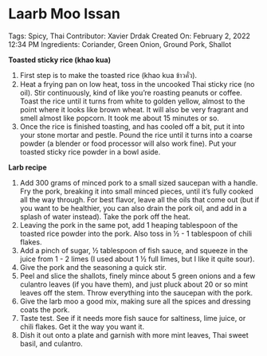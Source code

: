 # Laarb Moo Issan

Tags: Spicy, Thai
Contributor: Xavier Drdak
Created On: February 2, 2022 12:34 PM
Ingredients: Coriander, Green Onion, Ground Pork, Shallot

**Toasted sticky rice (khao kua)**

1. First step is to make the toasted rice (khao kua ข้าวคั่ว).
2. Heat a frying pan on low heat, toss in the uncooked Thai sticky rice (no oil). Stir continuously, kind of like you’re roasting peanuts or coffee. Toast the rice until it turns from white to golden yellow, almost to the point where it looks like brown wheat. It will also be very fragrant and smell almost like popcorn. It took me about 15 minutes or so.
3. Once the rice is finished toasting, and has cooled off a bit, put it into your stone mortar and pestle. Pound the rice until it turns into a coarse powder (a blender or food processor will also work fine). Put your toasted sticky rice powder in a bowl aside.

**Larb recipe**

1. Add 300 grams of minced pork to a small sized saucepan with a handle. Fry the pork, breaking it into small minced pieces, until it’s fully cooked all the way through. For best flavor, leave all the oils that come out (but if you want to be healthier, you can also drain the pork oil, and add in a splash of water instead). Take the pork off the heat.
2. Leaving the pork in the same pot, add 1 heaping tablespoon of the toasted rice powder into the pork. Also toss in ½ - 1 tablespoon of chili flakes.
3. Add a pinch of sugar, ½ tablespoon of fish sauce, and squeeze in the juice from 1 - 2 limes (I used about 1 ½ full limes, but I like it quite sour).
4. Give the pork and the seasoning a quick stir.
5. Peel and slice the shallots, finely mince about 5 green onions and a few culantro leaves (if you have them), and just pluck about 20 or so mint leaves off the stem. Throw everything into the saucepan with the pork.
6. Give the larb moo a good mix, making sure all the spices and dressing coats the pork.
7. Taste test. See if it needs more fish sauce for saltiness, lime juice, or chili flakes. Get it the way you want it.
8. Dish it out onto a plate and garnish with more mint leaves, Thai sweet basil, and culantro.